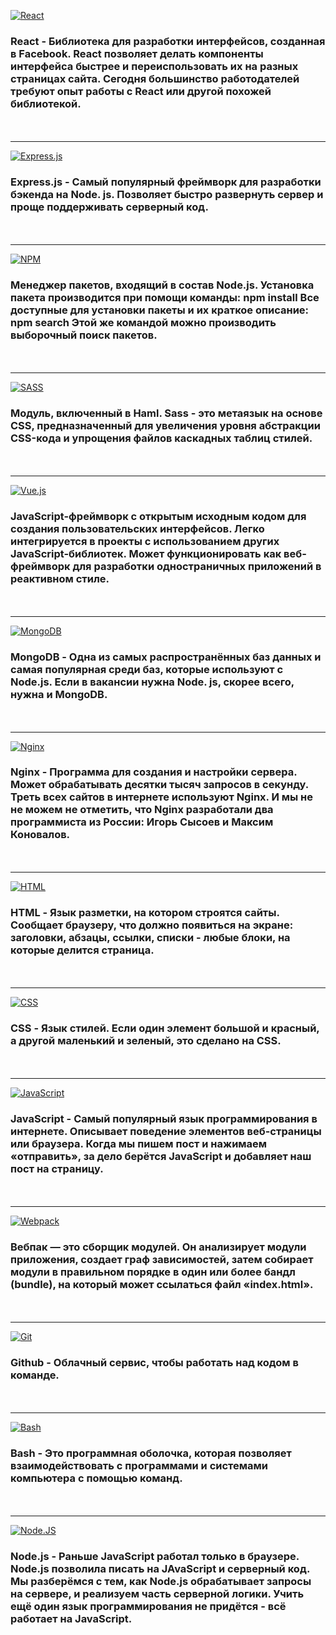[![React](https://img.shields.io/badge/react-090909.svg?style=for-the-badge&logo=react&logoColor=%2361DAFB)](/ 'React')
### React - Библиотека для разработки интерфейсов, созданная в Facebook. React позволяет делать компоненты интерфейса быстрее и переиспользовать их на разных страницах сайта. Сегодня большинство работодателей требуют опыт работы с React или другой похожей библиотекой.

<p style="margin: 50px 0"></p>

***
[![Express.js](https://img.shields.io/badge/express.js-090909.svg?style=for-the-badge&logo=express&logoColor=%2361DAFB)](/ 'Express.js')

### Express.js - Самый популярный фреймворк для разработки бэкенда на Node. js. Позволяет быстро развернуть сервер и проще поддерживать серверный код.

<p style="margin: 50px 0"></p>

***
[![NPM](https://img.shields.io/badge/NPM-090909.svg?style=for-the-badge&logo=npm&logoColor=white)](/ 'NPM')

### Менеджер пакетов, входящий в состав Node.js. Установка пакета производится при помощи команды: npm install Все доступные для установки пакеты и их краткое описание: npm search Этой же командой можно производить выборочный поиск пакетов.

<p style="margin: 50px 0"></p>

***
[![SASS](https://img.shields.io/badge/SASS-090909.svg?style=for-the-badge&logo=SASS&logoColor=hotpink)](/ 'SASS')

### Модуль, включенный в Haml. Sass - это метаязык на основе CSS, предназначенный для увеличения уровня абстракции CSS-кода и упрощения файлов каскадных таблиц стилей.

<p style="margin: 50px 0"></p>

***
[![Vue.js](https://img.shields.io/badge/vue.js-090909.svg?style=for-the-badge&logo=vuedotjs&logoColor=%234FC08D)](/ 'Vue.js')

### JavaScript-фреймворк с открытым исходным кодом для создания пользовательских интерфейсов. Легко интегрируется в проекты с использованием других JavaScript-библиотек. Может функционировать как веб-фреймворк для разработки одностраничных приложений в реактивном стиле.

<p style="margin: 50px 0"></p>

***
[![MongoDB](https://img.shields.io/badge/Mongo_DB-090909.svg?style=for-the-badge&logo=mongodb&logoColor=green)](/ 'MongoDB')

### MongoDB - Одна из самых распространённых баз данных и самая популярная среди баз, которые используют с Node.js. Если в вакансии нужна Node. js, скорее всего, нужна и MongoDB.

<p style="margin: 50px 0"></p>

***
[![Nginx](https://img.shields.io/badge/nginx-090909.svg?style=for-the-badge&logo=nginx&logoColor=green)](/ 'Nginx')

### Nginx - Программа для создания и настройки сервера. Может обрабатывать десятки тысяч запросов в секунду. Треть всех сайтов в интернете используют Nginx. И мы не не можем не отметить, что Nginx разработали два программиста из России: Игорь Сысоев и Максим Коновалов.

<p style="margin: 50px 0"></p>

***
[![HTML](https://img.shields.io/badge/-HTML-090909?style=for-the-badge&logo=html5)](/ 'HTML')

### HTML - Язык разметки, на котором строятся сайты. Сообщает браузеру, что должно появиться на экране: заголовки, абзацы, ссылки, списки - любые блоки, на которые делится страница.

<p style="margin: 50px 0"></p>

***
[![CSS](https://img.shields.io/badge/-CSS-090909?style=for-the-badge&logo=css3&logoColor=blue)](/ 'CSS')

### CSS - Язык стилей. Если один элемент большой и красный, а другой маленький и зеленый, это сделано на CSS.

<p style="margin: 50px 0"></p>

***
[![JavaScript](https://img.shields.io/badge/-JavaScript-090909?style=for-the-badge&logo=JavaScript&logoColor=E9D54D)](/ 'JavaScript')

### JavaScript - Самый популярный язык программирования в интернете. Описывает поведение элементов веб-страницы или браузера. Когда мы пишем пост и нажимаем «отправить», за дело берётся JavaScript и добавляет наш пост на страницу.

<p style="margin: 50px 0"></p>

***
[![Webpack](https://img.shields.io/badge/-Webpack-090909?style=for-the-badge&logo=Webpack)](/ 'Webpack')

### Вебпак — это сборщик модулей. Он анализирует модули приложения, создает граф зависимостей, затем собирает модули в правильном порядке в один или более бандл (bundle), на который может ссылаться файл «index.html».

<p style="margin: 50px 0"></p>

***
[![Git](https://img.shields.io/badge/-Git-090909?style=for-the-badge&logo=Git)](/ 'Git')

### Github - Облачный сервис, чтобы работать над кодом в команде.

<p style="margin: 50px 0"></p>

***
[![Bash](https://img.shields.io/badge/-Bash-090909?style=for-the-badge&logo=gnu-bash&logoColor=white)](/ 'Bash')

### Bash - Это программная оболочка, которая позволяет взаимодействовать с программами и системами компьютера с помощью команд.

<p style="margin: 50px 0"></p>

***
[![Node.JS](https://img.shields.io/badge/-Node.JS-090909?style=for-the-badge&logo=nodedotjs)](/ 'Node.JS')

### Node.js - Раньше JavaScript работал только в браузере. Node.js позволила писать на JAvaScript и серверный код. Мы разберёмся с тем, как Node.js обрабатывает запросы на сервере, и реализуем часть серверной логики. Учить ещё один язык программирования не придётся - всё работает на JavaScript.

<p style="margin: 50px 0"></p>
